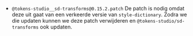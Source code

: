 - `@tokens-studio__sd-transforms@0.15.2.patch` De patch is nodig omdat deze uit gaat van een verkeerde versie van `style-dictionary`. Zodra we die updaten kunnen we deze patch verwijderen en `@tokens-studio/sd-transforms` ook updaten.
